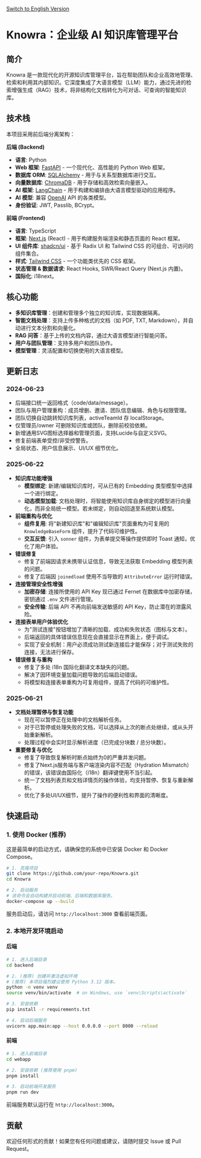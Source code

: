 [Switch to English Version](README.md)

# Knowra：企业级 AI 知识库管理平台

## 简介

Knowra 是一款现代化的开源知识库管理平台，旨在帮助团队和企业高效地管理、检索和利用其内部知识。它深度集成了大语言模型（LLM）能力，通过先进的检索增强生成（RAG）技术，将非结构化文档转化为可对话、可查询的智能知识库。

## 技术栈

本项目采用前后端分离架构：

**后端 (Backend)**
- **语言**: Python
- **Web 框架**: [FastAPI](https://fastapi.tiangolo.com/) - 一个现代化、高性能的 Python Web 框架。
- **数据库 ORM**: [SQLAlchemy](https://www.sqlalchemy.org/) - 用于与关系型数据库进行交互。
- **向量数据库**: [ChromaDB](https://www.trychroma.com/) - 用于存储和高效检索向量嵌入。
- **AI 框架**: [LangChain](https://www.langchain.com/) - 用于构建和编排由大语言模型驱动的应用程序。
- **AI 模型**: 兼容 [OpenAI](https://openai.com/) API 的各类模型。
- **身份验证**: JWT, Passlib, BCrypt。

**前端 (Frontend)**
- **语言**: TypeScript
- **框架**: [Next.js](https://nextjs.org/) (React) - 用于构建服务端渲染和静态页面的 React 框架。
- **UI 组件库**: [shadcn/ui](https://ui.shadcn.com/) - 基于 Radix UI 和 Tailwind CSS 的可组合、可访问的组件集合。
- **样式**: [Tailwind CSS](https://tailwindcss.com/) - 一个功能类优先的 CSS 框架。
- **状态管理 & 数据请求**: React Hooks, SWR/React Query (Next.js 内置)。
- **国际化**: i18next。

## 核心功能

- **多知识库管理**：创建和管理多个独立的知识库，实现数据隔离。
- **智能文档处理**：支持上传多种格式的文档（如 PDF, TXT, Markdown），并自动进行文本分割和向量化。
- **RAG 问答**：基于上传的文档内容，通过大语言模型进行智能问答。
- **用户与团队管理**：支持多用户和团队协作。
- **模型管理**：灵活配置和切换使用的大语言模型。

## 更新日志

### 2024-06-23
- 后端接口统一返回格式（code/data/message）。
- 团队与用户管理重构：成员增删、邀请、团队信息编辑、角色与权限管理。
- 团队切换自动跳转知识库列表，activeTeamId 存 localStorage。
- 仅管理员/owner 可删除知识库或团队，删除前校验依赖。
- 新增通用SVG图标选择器和管理页面，支持Lucide与自定义SVG。
- 修复前端表单受控/非受控警告。
- 全局状态、用户信息展示、UI/UX 细节优化。

### 2025-06-22
- **知识库功能增强**
  - **模型绑定**: 新建/编辑知识库时，可从已有的 Embedding 类型模型中选择一个进行绑定。
  - **动态模型加载**: 文档处理时，将智能使用知识库自身绑定的模型进行向量化，而非全局统一模型。若未绑定，则自动回退至系统默认模型。
- **前端重构与优化**
  - **组件复用**: 将"新建知识库"和"编辑知识库"页面重构为可复用的 `KnowledgeBaseForm` 组件，提升了代码可维护性。
  - **交互反馈**: 引入 `sonner` 组件，为表单提交等操作提供即时 Toast 通知，优化了用户体验。
- **错误修复**
  - 修复了前端因请求未携带认证信息，导致无法获取 Embedding 模型列表的问题。
  - 修复了后端因 `joinedload` 使用不当导致的 `AttributeError` 运行时错误。
- **连接管理安全性增强**
  - **加密存储**: 连接所使用的 API Key 现已通过 Fernet 在数据库中加密存储，密钥通过 `.env` 文件进行管理。
  - **安全传输**: 后端 API 不再向前端发送敏感的 API Key，防止潜在的泄露风险。
- **连接表单用户体验优化**
  - 为"测试连接"按钮增加了清晰的加载、成功和失败状态（图标与文本）。
  - 后端返回的具体错误信息现在会直接显示在界面上，便于调试。
  - 实现了安全机制：用户必须成功测试新连接后才能保存；对于测试失败的连接，无法进行保存。
- **错误修复与重构**
  - 修复了多处 i18n 国际化翻译文本缺失的问题。
  - 解决了因环境变量加载问题导致的后端启动错误。
  - 将模型和连接表单重构为可复用组件，提高了代码的可维护性。

### 2025-06-21
- **文档处理暂停与恢复功能**
  - 现在可以暂停正在处理中的文档解析任务。
  - 对于已暂停或处理失败的文档，可以选择从上次的断点处继续，或从头开始重新解析。
  - 处理过程中会实时显示解析进度（已完成分块数 / 总分块数）。
- **重要修复与优化**
  - 修复了导致恢复解析时断点始终为0的严重并发问题。
  - 修复了Next.js服务端与客户端渲染内容不匹配（Hydration Mismatch）的错误，该错误由国际化（i18n）翻译键使用不当引起。
  - 统一了文档列表页和文档详情页的操作体验，均支持暂停、恢复与重新解析。
  - 优化了多处UI/UX细节，提升了操作的便利性和界面的清晰度。


## 快速启动

### 1. 使用 Docker (推荐)

这是最简单的启动方式，请确保您的系统中已安装 Docker 和 Docker Compose。

```bash
# 1. 克隆项目
git clone https://github.com/your-repo/Knowra.git
cd Knowra

# 2. 启动服务
# 该命令会自动构建并启动前端、后端和数据库服务。
docker-compose up --build
```
服务启动后，请访问 `http://localhost:3000` 查看前端页面。

### 2. 本地开发环境启动

#### 后端

```bash
# 1. 进入后端目录
cd backend

# 2. (推荐) 创建并激活虚拟环境
# (推荐) 本项目强烈建议使用 Python 3.12 版本。
python -m venv venv
source venv/bin/activate  # on Windows, use `venv\Scripts\activate`

# 3. 安装依赖
pip install -r requirements.txt

# 4. 启动后端服务
uvicorn app.main:app --host 0.0.0.0 --port 8000 --reload
```

#### 前端

```bash
# 1. 进入前端目录
cd webapp

# 2. 安装依赖 (推荐使用 pnpm)
pnpm install

# 3. 启动前端开发服务
pnpm run dev
```
前端服务默认运行在 `http://localhost:3000`。

## 贡献

欢迎任何形式的贡献！如果您有任何问题或建议，请随时提交 Issue 或 Pull Request。
